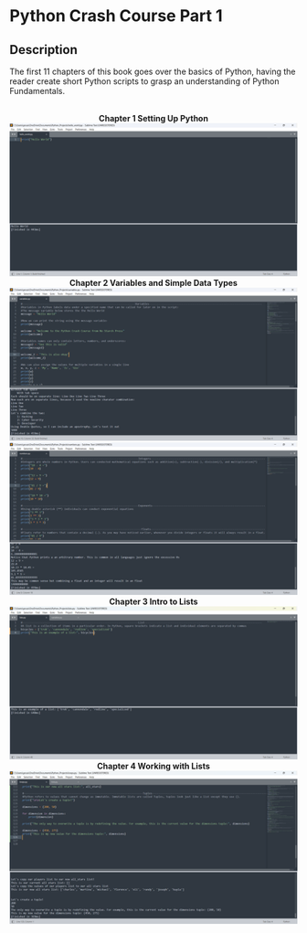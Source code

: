<h1>Python Crash Course Part 1</h1>

<h2>Description</h2>
The first 11 chapters of this book goes over the basics of Python, having the reader create short Python scripts to grasp an understanding of Python Fundamentals.<br />
<br />
<p align="center">
 <b>Chapter 1 Setting Up Python</b><br />
 <img src="../img/intro.png"/>
 <b>Chapter 2 Variables and Simple Data Types</b><br />
 <img src="../img/variables.png"/>
 <img src="../img/numbers.png"/>
 <b>Chapter 3 Intro to Lists</b> <br />
 <img src="../img/lists.png"/>
 <b>Chapter 4 Working with Lists</b>
 <img src="../img/loops_and_tuple.png"/>

<!--
 ```diff
- text in red
+ text in green
! text in orange
# text in gray
@@ text in purple (and bold)@@
```
--!>
